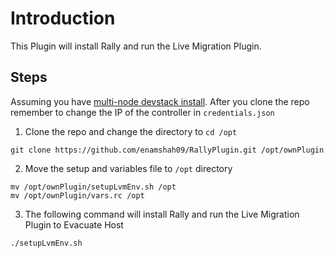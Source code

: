 # Introduction

This Plugin will install Rally and run the Live Migration Plugin. 

## **Steps**

Assuming you have [multi-node devstack install](https://docs.openstack.org/devstack/latest/guides/multinode-lab.html). After you clone the repo remember to change the IP of the controller in `credentials.json`

1. Clone the repo and change the directory to `cd /opt`
```
git clone https://github.com/enamshah09/RallyPlugin.git /opt/ownPlugin
```
2. Move the setup and variables file to `/opt` directory
```
mv /opt/ownPlugin/setupLvmEnv.sh /opt
mv /opt/ownPlugin/vars.rc /opt
```
3. The following command will install Rally and run the Live Migration Plugin to Evacuate Host
```
./setupLvmEnv.sh
```
